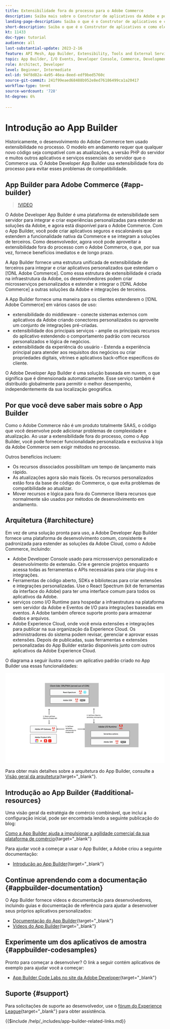 ```yaml
---
title: Extensibilidade fora do processo para o Adobe Commerce
description: Saiba mais sobre o Construtor de aplicativos da Adobe e por que ele é um aspecto importante da extensibilidade fora do processo.
landing-page-description: Saiba o que é o Construtor de aplicativos e como ele pode ajudar com as estratégias de desenvolvimento do Adobe Commerce.
short-description: Saiba o que é o Construtor de aplicativos e como ele pode ajudar com as estratégias de desenvolvimento do Adobe Commerce.
kt: 11433
doc-type: tutorial
audience: all
last-substantial-update: 2023-2-16
feature: API Mesh, App Builder, Extensibility, Tools and External Services, Backend Development
topic: App Builder, I/O Events, Developer Console, Commerce, Development, Integrations
role: Architect, Developer
level: Beginner, Intermediate
exl-id: 94f8d82a-4a95-46ea-8eed-edf9bed5760c
source-git-commit: 241f99eaed68488b952e8ed76186499ca1a20417
workflow-type: tm+mt
source-wordcount: '728'
ht-degree: 6%

---
```


# Introdução ao App Builder

Historicamente, o desenvolvimento do Adobe Commerce tem usado extensibilidade no processo. O modelo em andamento requer que qualquer novo código seja compatível com as atualizações, a versão PHP do servidor e muitos outros aplicativos e serviços essenciais do servidor que o Commerce usa. O Adobe Developer App Builder usa extensibilidade fora do processo para evitar esses problemas de compatibilidade.

## App Builder para Adobe Commerce {#app-builder}

>[!VIDEO](https://video.tv.adobe.com/v/3412839?quality=12&learn=on)

O Adobe Developer App Builder é uma plataforma de extensibilidade sem servidor para integrar e criar experiências personalizadas para estender as soluções da Adobe, e agora está disponível para o Adobe Commerce. Com o App Builder, você pode criar aplicativos seguros e escalonáveis que estendem a funcionalidade nativa da Commerce e se integram a soluções de terceiros. Como desenvolvedor, agora você pode aproveitar a extensibilidade fora do processo com o Adobe Commerce, o que, por sua vez, fornece benefícios imediatos e de longo prazo.

A App Builder fornece uma estrutura unificada de extensibilidade de terceiros para integrar e criar aplicativos personalizados que estendam o [!DNL Adobe Commerce]. Como essa estrutura de extensibilidade é criada na infraestrutura da Adobe, os desenvolvedores podem criar microsserviços personalizados e estender e integrar o [!DNL Adobe Commerce] a outras soluções da Adobe e integrações de terceiros.

A App Builder fornece uma maneira para os clientes estenderem o [!DNL Adobe Commerce] em vários casos de uso:

* extensibilidade do middleware - conecte sistemas externos com aplicativos da Adobe criando conectores personalizados ou aproveite um conjunto de integrações pré-criadas.
* extensibilidade dos principais serviços - amplie os principais recursos do aplicativo estendendo o comportamento padrão com recursos personalizados e lógica de negócios.
* extensibilidade da experiência do usuário - Estenda a experiência principal para atender aos requisitos dos negócios ou criar propriedades digitais, vitrines e aplicativos back-office específicos do cliente.

O Adobe Developer App Builder é uma solução baseada em nuvem, o que significa que é dimensionada automaticamente. Esse serviço também é distribuído globalmente para permitir o melhor desempenho, independentemente da sua localização geográfica.

## Por que você deve saber mais sobre o App Builder

Como o Adobe Commerce não é um produto totalmente SAAS, o código que você desenvolve pode adicionar problemas de complexidade e atualização. Ao usar a extensibilidade fora do processo, como o App Builder, você pode fornecer funcionalidade personalizada e exclusiva à loja da Adobe Commerce sem exigir métodos no processo.

Outros benefícios incluem:

* Os recursos dissociados possibilitam um tempo de lançamento mais rápido.
* As atualizações agora são mais fáceis. Os recursos personalizados estão fora da base de código do Commerce, o que evita problemas de compatibilidade ao atualizar.
* Mover recursos e lógica para fora do Commerce libera recursos que normalmente são usados por métodos de desenvolvimento em andamento.

## Arquitetura {#architecture}

Em vez de uma solução pronta para uso, a Adobe Developer App Builder fornece uma plataforma de desenvolvimento comum, consistente e padronizada para estender as soluções da Adobe Cloud, como o Adobe Commerce, incluindo:

* Adobe Developer Console usado para microsserviço personalizado e desenvolvimento de extensão. Crie e gerencie projetos enquanto acessa todas as ferramentas e APIs necessárias para criar plug-ins e integrações.
* Ferramentas de código aberto, SDKs e bibliotecas para criar extensões e integrações personalizadas. Use o React Spectrum (kit de ferramentas da interface do Adobe) para ter uma interface comum para todos os aplicativos da Adobe.
* serviços como I/O Runtime para hospedar a infraestrutura na plataforma sem servidor da Adobe e Eventos de I/O para integrações baseadas em eventos. A Adobe também oferece suporte pronto para armazenar dados e arquivos.
* Adobe Experience Cloud, onde você envia extensões e integrações para publicar na sua organização da Experience Cloud. Os administradores do sistema podem revisar, gerenciar e aprovar essas extensões. Depois de publicadas, suas ferramentas e extensões personalizadas do App Builder estarão disponíveis junto com outros aplicativos da Adobe Experience Cloud.

O diagrama a seguir ilustra como um aplicativo padrão criado no App Builder usa essas funcionalidades:

![Arquitetura](/help/assets/app-builder/app-builder-architecture.jpeg)

Para obter mais detalhes sobre a arquitetura do App Builder, consulte a [Visão geral da arquitetura](https://developer.adobe.com/app-builder/docs/guides/){target="_blank"}.

## Introdução ao App Builder {#additional-resources}

Uma visão geral da estratégia de comércio combinável, que inclui a configuração inicial, pode ser encontrada lendo a seguinte publicação do blog:

[Como a App Builder ajuda a impulsionar a agilidade comercial da sua plataforma de comércio](https://business.adobe.com/blog/how-to/how-app-builder-helps-you-implement-a-composable-commerce-strategy){target="_blank"}

Para ajudar você a começar a usar o App Builder, a Adobe criou a seguinte documentação:

* [Introdução ao App Builder](https://developer.adobe.com/app-builder/docs/getting_started/){target="_blank"}

## Continue aprendendo com a documentação {#appbuilder-documentation}

O App Builder fornece vídeos e documentação para desenvolvedores, incluindo guias e documentação de referência para ajudar a desenvolver seus próprios aplicativos personalizados:

* [Documentação do App Builder](https://developer.adobe.com/app-builder/docs/overview/){target="_blank"}
* [Vídeos do App Builder](https://www.youtube.com/playlist?list=PLcVEYUqU7VRfDij-Jbjyw8S8EzW073F_o){target="_blank"}

## Experimente um dos aplicativos de amostra {#appbuilder-codesamples}

Pronto para começar a desenvolver? O link a seguir contém aplicativos de exemplo para ajudar você a começar:

* [App Builder Code Labs no site da Adobe Developer](https://developer.adobe.com/app-builder/docs/resources/){target="_blank"}

## Suporte {#support}

Para solicitações de suporte ao desenvolvedor, use o [fórum do Experience League](https://experienceleaguecommunities.adobe.com/t5/app-builder/ct-p/project-firefly){target="_blank"} para obter assistência.

{{$include /help/_includes/app-builder-related-links.md}}
